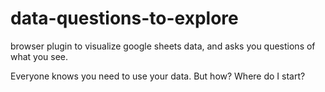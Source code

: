 # data-questions-to-explore

browser plugin to visualize google sheets data, and asks you questions of what you see.

Everyone knows you need to use your data. But how? Where do I start?
